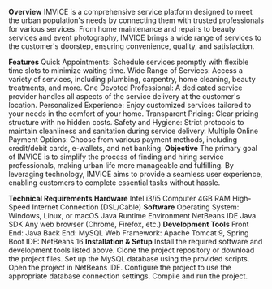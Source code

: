 **Overview**
IMVICE is a comprehensive service platform designed to meet the urban population's needs by connecting them with trusted professionals for various services. From home maintenance and repairs to beauty services and event photography, IMVICE brings a wide range of services to the customer's doorstep, ensuring convenience, quality, and satisfaction.

**Features**
Quick Appointments: Schedule services promptly with flexible time slots to minimize waiting time.
Wide Range of Services: Access a variety of services, including plumbing, carpentry, home cleaning, beauty treatments, and more.
One Devoted Professional: A dedicated service provider handles all aspects of the service delivery at the customer's location.
Personalized Experience: Enjoy customized services tailored to your needs in the comfort of your home.
Transparent Pricing: Clear pricing structure with no hidden costs.
Safety and Hygiene: Strict protocols to maintain cleanliness and sanitation during service delivery.
Multiple Online Payment Options: Choose from various payment methods, including credit/debit cards, e-wallets, and net banking.
**Objective**
The primary goal of IMVICE is to simplify the process of finding and hiring service professionals, making urban life more manageable and fulfilling. By leveraging technology, IMVICE aims to provide a seamless user experience, enabling customers to complete essential tasks without hassle.

**Technical Requirements**
**Hardware**
Intel i3/i5 Computer
4GB RAM
High-Speed Internet Connection (DSL/Cable)
**Software**
Operating System: Windows, Linux, or macOS
Java Runtime Environment
NetBeans IDE
Java SDK
Any web browser (Chrome, Firefox, etc.)
**Development Tools**
Front End: Java
Back End: MySQL
Web Framework: Apache Tomcat 9, Spring Boot
IDE: NetBeans 16
**Installation & Setup**
Install the required software and development tools listed above.
Clone the project repository or download the project files.
Set up the MySQL database using the provided scripts.
Open the project in NetBeans IDE.
Configure the project to use the appropriate database connection settings.
Compile and run the project.
